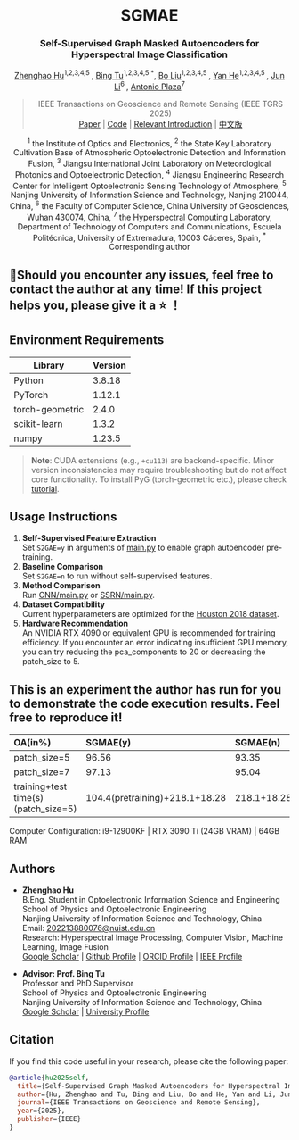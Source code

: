 <div align="center">
<h1 align="center">SGMAE</h1>

<h3>Self-Supervised Graph Masked Autoencoders for Hyperspectral Image Classification
</h3>

[Zhenghao Hu](https://ieeexplore.ieee.org/author/721998129448425)<sup>1,2,3,4,5 </sup>, 
[Bing Tu](https://ieeexplore.ieee.org/author/37086303208)<sup>1,2,3,4,5 *</sup>, 
[Bo Liu](https://ieeexplore.ieee.org/author/37404906400)<sup>1,2,3,4,5 </sup>, 
[Yan He](https://ieeexplore.ieee.org/author/279730212927568)<sup>1,2,3,4,5 </sup>,
[Jun Li](https://ieeexplore.ieee.org/author/38323572200)<sup>6 </sup>,
[Antonio Plaza](https://ieeexplore.ieee.org/author/37299689800)<sup>7 </sup>

> IEEE Transactions on Geoscience and Remote Sensing (IEEE TGRS 2025)  
> [Paper](https://ieeexplore.ieee.org/document/10945458) | [Code](https://github.com/copawloroous/SGMAE) | [​Relevant Introduction](https://wdy.nuist.edu.cn/2025/0429/c7358a286472/page.htm) | [​中文版](https://pan.baidu.com/s/1ZZrkkLwWTy3zf3K5E7dwgA?pwd=abyr)

<sup>1</sup> the Institute of Optics and Electronics, <sup>2</sup> the State Key Laboratory Cultivation Base of Atmospheric Optoelectronic Detection and Information Fusion, <sup>3</sup> Jiangsu International Joint Laboratory on Meteorological Photonics and Optoelectronic Detection, <sup>4</sup> Jiangsu Engineering Research Center for Intelligent Optoelectronic Sensing Technology of Atmosphere, <sup>5</sup> Nanjing University of Information Science and Technology, Nanjing 210044, China, <sup>6</sup> the Faculty of Computer Science, China University of Geosciences, Wuhan 430074, China, <sup>7</sup> the Hyperspectral Computing Laboratory, Department of Technology of Computers and Communications, Escuela Politécnica, University of Extremadura, 10003 Cáceres, Spain, <sup>*</sup> Corresponding author

</div>

## 🤗Should you encounter any issues, feel free to contact the author at any time! If this project helps you, please give it a ⭐ ！

## Environment Requirements
| Library         | Version      |
|-----------------|--------------|
| Python          | 3.8.18       |
| PyTorch         | 1.12.1       |
| torch-geometric | 2.4.0        |
| scikit-learn    | 1.3.2        |
| numpy           | 1.23.5       |

> ​**Note**: CUDA extensions (e.g., `+cu113`) are backend-specific. Minor version inconsistencies may require troubleshooting but do not affect core functionality. To install PyG (torch-geometric etc.), please check [tutorial](https://blog.csdn.net/copawloroous/article/details/140201394?spm=1001.2014.3001.5501).

## Usage Instructions
1. ​**Self-Supervised Feature Extraction**​  
   Set `S2GAE=y` in arguments of [main.py](main.py) to enable graph autoencoder pre-training.
2. ​**Baseline Comparison**​  
   Set `S2GAE=n` to run without self-supervised features.
3. ​**Method Comparison**​  
   Run [CNN/main.py](Method%20Comparison/CNN/main.py) or [SSRN/main.py](Method%20Comparison/SSRN/main.py).
4. ​**Dataset Compatibility**​  
   Current hyperparameters are optimized for the [Houston 2018 dataset](https://pan.baidu.com/s/1hnVsruXw1QozOeUVh8Fymw?pwd=UIST). 
5. ​**Hardware Recommendation**​  
   An NVIDIA RTX 4090 or equivalent GPU is recommended for training efficiency. If you encounter an error indicating insufficient GPU memory, you can try reducing the pca_components to 20 or decreasing the patch_size to 5.

## This is an experiment the author has run for you to demonstrate the code execution results. Feel free to reproduce it!
| OA(in%)                     | SGMAE(y)                       | SGMAE(n)        | CNN           | SSRN          |
| :-------------------------- | :----------------------------- | :-------------- | :------------ | :------------ |
| patch_size=5                | 96.56                          | 93.35           | 91.81         | 93.48         |
| patch_size=7                | 97.13                          | 95.04           | 92.93         | 95.64         |
| training+test time(s)(patch_size=5) | 104.4(pretraining)+218.1+18.28 | 218.1+18.28     | 109.1+15.9    | 224.5+19.5    |

Computer Configuration: i9-12900KF | RTX 3090 Ti (24GB VRAM) | 64GB RAM

## Authors
- ​**Zhenghao Hu**​  
  B.Eng. Student in Optoelectronic Information Science and Engineering  
  School of Physics and Optoelectronic Engineering  
  Nanjing University of Information Science and Technology, China  
  Email: [202213880076@nuist.edu.cn](mailto:202213880076@nuist.edu.cn)  
  Research: Hyperspectral Image Processing, Computer Vision, Machine Learning, Image Fusion  
  [Google Scholar](https://scholar.google.com/citations?user=F5Qx7kAAAAAJ&hl=zh-CN&oi=sra) | [Github Profile](https://github.com/copawloroous) | [ORCID Profile](https://orcid.org/0009-0004-0285-5763) | [IEEE Profile](https://ieeexplore.ieee.org/author/721998129448425)


- ​**Advisor: Prof. Bing Tu**​  
  Professor and PhD Supervisor  
  School of Physics and Optoelectronic Engineering  
  Nanjing University of Information Science and Technology, China  
  [Google Scholar](https://scholar.google.com/citations?user=iMuSewsAAAAJ&hl=zh-CN&oi=sra) | [University Profile](https://faculty.nuist.edu.cn/tubing/zh_CN/index.htm)

## Citation

If you find this code useful in your research, please cite the following paper:

```bibtex
@article{hu2025self,
  title={Self-Supervised Graph Masked Autoencoders for Hyperspectral Image Classification},
  author={Hu, Zhenghao and Tu, Bing and Liu, Bo and He, Yan and Li, Jun and Plaza, Antonio},
  journal={IEEE Transactions on Geoscience and Remote Sensing},
  year={2025},
  publisher={IEEE}
}

